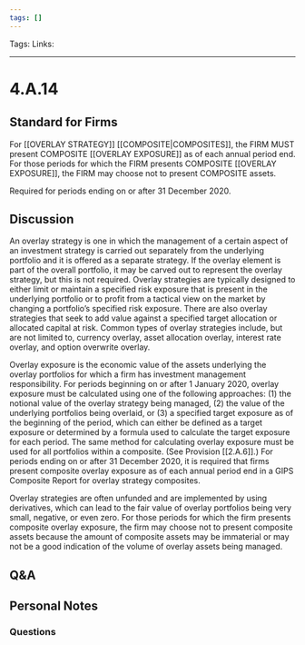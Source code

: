 ```yaml
---
tags: []
---
```

Tags: 
Links: 
___
# 4.A.14
## Standard for Firms
For [[OVERLAY STRATEGY]] [[COMPOSITE|COMPOSITES]], the FIRM MUST present COMPOSITE [[OVERLAY EXPOSURE]] as of each annual period end. For those periods for which the FIRM presents COMPOSITE [[OVERLAY EXPOSURE]], the FIRM may choose not to present COMPOSITE assets.

Required for periods ending on or after 31 December 2020.
## Discussion
An overlay strategy is one in which the management of a certain aspect of an investment strategy is carried out separately from the underlying portfolio and it is offered as a separate strategy. If the overlay element is part of the overall portfolio, it may be carved out to represent the overlay strategy, but this is not required. Overlay strategies are typically designed to either limit or maintain a specified risk exposure that is present in the underlying portfolio or to profit from a tactical view on the market by changing a portfolio’s specified risk exposure. There are also overlay strategies that seek to add value against a specified target allocation or allocated capital at risk. Common types of overlay strategies include, but are not limited to, currency overlay, asset allocation overlay, interest rate overlay, and option overwrite overlay.

Overlay exposure is the economic value of the assets underlying the overlay portfolios for which a firm has investment management responsibility. For periods beginning on or after 1 January 2020, overlay exposure must be calculated using one of the following approaches: (1) the notional value of the overlay strategy being managed, (2) the value of the underlying portfolios being overlaid, or (3) a specified target exposure as of the beginning of the period, which can either be defined as a target exposure or determined by a formula used to calculate the target exposure for each period. The same method for calculating overlay exposure must be used for all portfolios within a composite. (See Provision [[2.A.6]].) For periods ending on or after 31 December 2020, it is required that firms present composite overlay exposure as of each annual period end in a GIPS Composite Report for overlay strategy composites.

Overlay strategies are often unfunded and are implemented by using derivatives, which can lead to the fair value of overlay portfolios being very small, negative, or even zero. For those periods for which the firm presents composite overlay exposure, the firm may choose not to present composite assets because the amount of composite assets may be immaterial or may not be a good indication of the volume of overlay assets being managed.
## Q&A

## Personal Notes

### Questions